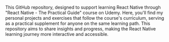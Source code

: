 This GitHub repository, designed to support learning React Native through "React Native - The Practical Guide" course on Udemy. Here, you'll find my personal projects and exercises that follow the course's curriculum, serving as a practical supplement for anyone on the same learning path. This repository aims to share insights and progress, making the React Native learning journey more interactive and accessible.
